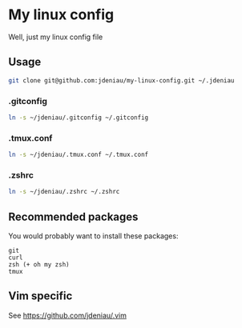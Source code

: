 My linux config
============

Well, just my linux config file

## Usage

```sh
git clone git@github.com:jdeniau/my-linux-config.git ~/.jdeniau
```

### .gitconfig

```sh
ln -s ~/jdeniau/.gitconfig ~/.gitconfig
```

### .tmux.conf

```sh
ln -s ~/jdeniau/.tmux.conf ~/.tmux.conf
```

### .zshrc

```sh
ln -s ~/jdeniau/.zshrc ~/.zshrc
```

## Recommended packages

You would probably want to install these packages:

```
git
curl
zsh (+ oh my zsh)
tmux
```

## Vim specific

See https://github.com/jdeniau/.vim
